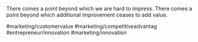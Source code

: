 There comes a point beyond which we are hard to impress. There comes a point beyond which additional improvement ceases to add value. 

#marketing/customervalue #marketing/competitiveadvantag #entrepreneur/innovation #marketing/innovation 